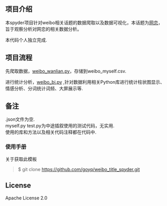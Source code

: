 ## 项目介绍
本spyder项目针对weibo相关话题的数据爬取以及数据可视化，本话题为[网恋](https://s.weibo.com/weibo?q=%E7%BD%91%E6%81%8B)，旨于观察分析对网恋的相关数据分析。<br />

本代码个人独立完成.

## 项目流程
先爬取数据，[weibo_wanlian.py](https://github.com/goyq/weibo_title_spyder/blob/main/weibo_wanlian.py)，存储到weibo_myself.csv.<br />

进行统计分析，[weibo_bi.py](https://github.com/goyq/weibo_title_spyder/blob/main/weibo_bi.py) ,针对数据利用相关Python库进行统计柱状图显示、情感分析、分词统计词频、大屏展示等.

## 备注
.json文件为空.<br />
myself.py  test.py为中途插叙使用的测试代码，无实用.<br />
使用的库和方法以及相关代码注释都在代码中.

### 使用手册

关于获取此模板

> $ git clone https://github.com/goyq/weibo_title_spyder.git


## License
Apache License 2.0
